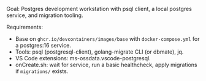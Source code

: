 Goal: Postgres development workstation with psql client, a local postgres service, and migration tooling.

Requirements:
- Base on `ghcr.io/devcontainers/images/base` with `docker-compose.yml` for a postgres:16 service.
- Tools: psql (postgresql-client), golang-migrate CLI (or dbmate), jq.
- VS Code extensions: ms-ossdata.vscode-postgresql.
- onCreate.sh: wait for service, run a basic healthcheck, apply migrations if `migrations/` exists.

